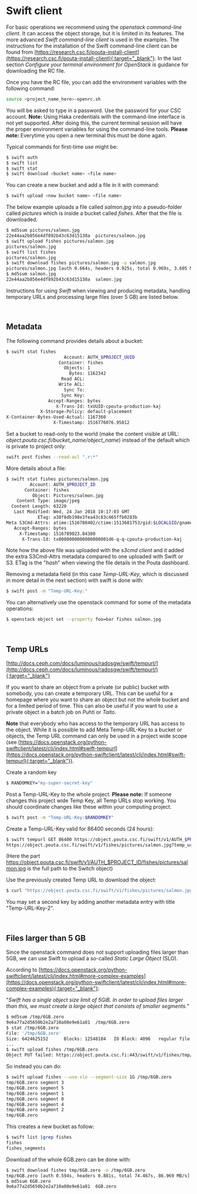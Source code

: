 
# Swift client

For basic operations we recommend using the _openstack command-line client_. It can access the object storage, but it is limited in its features. The more advanced _Swift command-line client_ is used in the examples. The instructions for the installation of the Swift command-line client can be found from [https://research.csc.fi/pouta-install-client](https://research.csc.fi/pouta-install-client){:target="_blank"}. In the last section <i>Configure your terminal environment for OpenStack</i> is guidance for downloading the RC file.

Once you have the RC file, you can add the environment variables with the following command:

```bash
source <project_name_here>-openrc.sh
```

You will be asked to type in a password. Use the password for your CSC account. **Note:** Using Haka credentials with the command-line interface is not yet supported. After doing this, the current terminal session will have the proper environment variables for using the command-line tools. **Please note:** Everytime you open a new terminal this must be done again.


Typical commands for first-time use might be:
```bash
$ swift auth
$ swift list
$ swift stat
$ swift download <bucket name> <file name>
```

You can create a new bucket and add a file in it with command:
```bash
$ swift upload <new bucket name> <file name>
```

The below example uploads a file called _salmon.jpg_ into a pseudo-folder called _pictures_ which is inside a bucket called _fishes_. After that the file is downloaded.
```bash
$ md5sum pictures/salmon.jpg
22e44aa2b856e4df892b43c63d15138a  pictures/salmon.jpg
$ swift upload fishes pictures/salmon.jpg
pictures/salmon.jpg
$ swift list fishes
pictures/salmon.jpg
$ swift download fishes pictures/salmon.jpg -o salmon.jpg
pictures/salmon.jpg [auth 0.664s, headers 0.925s, total 0.969s, 3.605 MB/s]
$ md5sum salmon.jpg
22e44aa2b856e4df892b43c63d15138a  salmon.jpg
```

Instructions for using _Swift_ when viewing and producing metadata, handling temporary URLs and processing large files (over 5 GB) are listed below.

&nbsp;

## Metadata

The following command provides details about a bucket:

```bash
$ swift stat fishes
                      Account: AUTH_$PROJECT_UUID
                    Container: fishes
                      Objects: 1
                        Bytes: 1162342
                     Read ACL:
                    Write ACL:
                      Sync To:
                     Sync Key:
                Accept-Ranges: bytes
                   X-Trans-Id: txUUID-cpouta-production-kaj
             X-Storage-Policy: default-placement
X-Container-Bytes-Used-Actual: 1167360
                  X-Timestamp: 1516776076.95812
```
Set a bucket to read-only to the world (make the content visible at URL: <i>object.pouta.csc.fi/bucket_name/object_name</i>) instead of the default which is private to project only:
```bash
swift post fishes --read-acl ".r:*"
```
More details about a file:
```bash
$ swift stat fishes pictures/salmon.jpg
         Account: AUTH_$PROJECT_ID
       Container: fishes
          Object: Pictures/salmon.jpg
    Content Type: image/jpeg
  Content Length: 63220
   Last Modified: Wed, 24 Jan 2018 10:17:03 GMT
            ETag: a38f8db198e3fea43c83c465ffb0283b
Meta S3Cmd-Attrs: atime:1516788402/ctime:1513681753/gid:$LOCALGID/gname:$LOCALGROUP/md5:a38f8db198e3fea43c83c465ffb0283b/mode:33188/mtime:1513681747/uid:$LOCALUID/uname:$LOCALUSER
   Accept-Ranges: bytes
     X-Timestamp: 1516789023.84380
      X-Trans-Id: tx0000000000000000001d6-q-q-cpouta-production-kaj
```

Note how the above file was uploaded with the _s3cmd client_ and it added the extra S3Cmd-Attrs metadata compared to one uploaded with Swift or S3. ETag is the "_hash_" when viewing the file details in the Pouta dashboard.

Removing a metadata field (in this case _Temp-URL-Key_, which is discussed in more detail in the next section) with swift is done with:
```bash
$ swift post -m "Temp-URL-Key:"
```
You can alternatively use the openstack command for some of the metadata operations:
```bash
$ openstack object set --property foo=bar fishes salmon.jpg
```
&nbsp;

<a name="temp_urls"></a>  

## Temp URLs

[http://docs.ceph.com/docs/luminous/radosgw/swift/tempurl/](http://docs.ceph.com/docs/luminous/radosgw/swift/tempurl/){:target="_blank"}
 
If you want to share an object from a private (or public) bucket with somebody, you can create a temporary URL. This can be useful for a homepage where you want to share an object but not the whole bucket and for a limited period of time. This can also be useful if you want to use a private object in a batch job on _Puhti_ or _Taito_.
 
**Note** that everybody who has access to the temporary URL has access to the object. While it is possible to add Meta Temp-URL-Key to a bucket or objects, the Temp URL command can only be used in a project wide scope (see [https://docs.openstack.org/python-swiftclient/latest/cli/index.html#swift-tempurl](https://docs.openstack.org/python-swiftclient/latest/cli/index.html#swift-tempurl){:target="_blank"}).
 
Create a random key
```bash
$ RANDOMKEY="my-super-secret-key"
```
Post a Temp-URL-Key to the whole project. **Please note:** If someone changes this project wide Temp Key, all Temp URLs stop working. You should coordinate changes like these within your computing project.
```bash
$ swift post -m "Temp-URL-Key:$RANDOMKEY" 
```
Create a Temp-URL-Key valid for 86400 seconds (24 hours):
```bash
$ swift tempurl GET 86400 https://object.pouta.csc.fi/swift/v1/AUTH_$PROJECT_ID/fishes/pictures/salmon.jpg $RANDOMKEY
https://object.pouta.csc.fi/swift/v1/fishes/pictures/salmon.jpg?temp_url_sig=9a118ddda22c83c7a6cd49c013389f0507c007ca&temp_url_expires=1514648675
```
(Here the part https://object.pouta.csc.fi/swift/v1/AUTH_$PROJECT_ID/fishes/pictures/salmon.jpg is the full path to the Switch object)

Use the previously created Temp URL to download the object:
```bash
$ curl "https://object.pouta.csc.fi/swift/v1/fishes/pictures/salmon.jpg?temp_url_sig=9a118ddda22c83c7a6cd49c013389f0507c007ca&temp_url_expires=1514648675" > salmon.jpg
```
You may set a second key by adding another metadata entry with title "Temp-URL-Key-2".

&nbsp;

<a name="files_larger_than_5gb"></a>  

## Files larger than 5 GB

Since the openstack command does not support uploading files larger than 5GB, we can use Swift to upload a so-called _Static Large Object_ (SLO).

According to [https://docs.openstack.org/python-swiftclient/latest/cli/index.html#more-complex-examples](https://docs.openstack.org/python-swiftclient/latest/cli/index.html#more-complex-examples){:target="_blank"}:

"_Swift has a single object size limit of 5GiB. In order to upload files larger than this, we must create a large object that consists of smaller segments._"

```bash
$ md5sum /tmp/6GB.zero
9e6a77a2d5650b2e2a710a08e9e61a81  /tmp/6GB.zero
$ stat /tmp/6GB.zero
File: '/tmp/6GB.zero'
Size: 6424625152      Blocks: 12548104   IO Block: 4096   regular file
...
$ swift upload fishes /tmp/6GB.zero
Object PUT failed: https://object.pouta.csc.fi:443/swift/v1/fishes/tmp/6GB.zero 400 Bad Request   EntityTooLarge
```
So instead you can do:
```bash
$ swift upload fishes --use-slo --segment-size 1G /tmp/6GB.zero
tmp/6GB.zero segment 3
tmp/6GB.zero segment 5
tmp/6GB.zero segment 1
tmp/6GB.zero segment 0
tmp/6GB.zero segment 4
tmp/6GB.zero segment 2
tmp/6GB.zero
```
This creates a new bucket as follow:
```bash
$ swift list |grep fishes
fishes
fishes_segments
```
Download of the whole 6GB.zero can be done with:

```bash
$ swift download fishes tmp/6GB.zero -o /tmp/6GB.zero
tmp/6GB.zero [auth 0.594s, headers 0.881s, total 74.467s, 86.969 MB/s]
$ md5sum 6GB.zero
9e6a77a2d5650b2e2a710a08e9e61a81  6GB.zero
```
